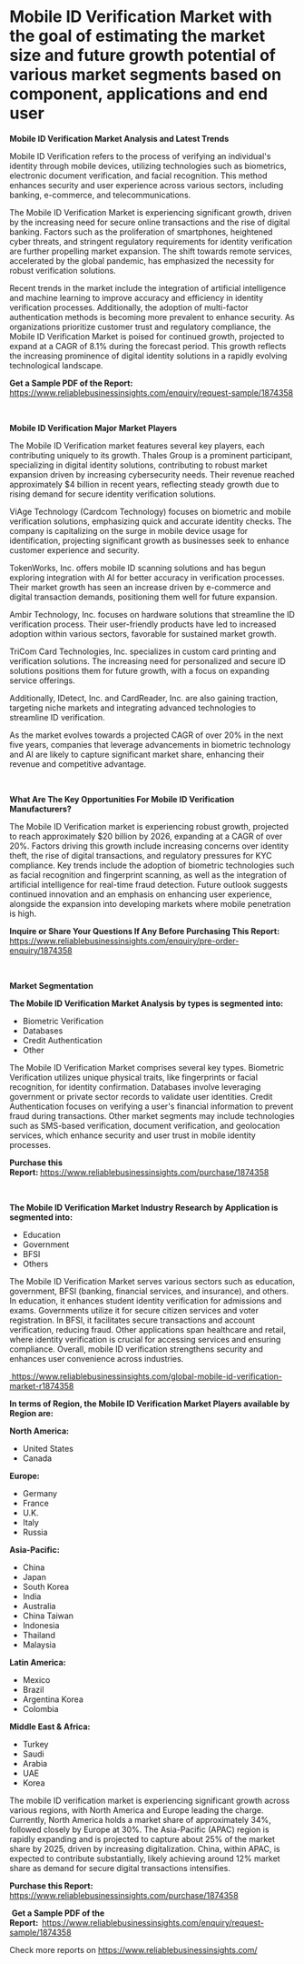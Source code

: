 <p><h1>Mobile ID Verification Market with the goal of estimating the market size and future growth potential of various market segments based on component, applications and end user</h1></p><p><strong>Mobile ID Verification Market Analysis and Latest Trends</strong></p>
<p><p>Mobile ID Verification refers to the process of verifying an individual's identity through mobile devices, utilizing technologies such as biometrics, electronic document verification, and facial recognition. This method enhances security and user experience across various sectors, including banking, e-commerce, and telecommunications.</p><p>The Mobile ID Verification Market is experiencing significant growth, driven by the increasing need for secure online transactions and the rise of digital banking. Factors such as the proliferation of smartphones, heightened cyber threats, and stringent regulatory requirements for identity verification are further propelling market expansion. The shift towards remote services, accelerated by the global pandemic, has emphasized the necessity for robust verification solutions.</p><p>Recent trends in the market include the integration of artificial intelligence and machine learning to improve accuracy and efficiency in identity verification processes. Additionally, the adoption of multi-factor authentication methods is becoming more prevalent to enhance security. As organizations prioritize customer trust and regulatory compliance, the Mobile ID Verification Market is poised for continued growth, projected to expand at a CAGR of 8.1% during the forecast period. This growth reflects the increasing prominence of digital identity solutions in a rapidly evolving technological landscape.</p></p>
<p><strong>Get a Sample PDF of the Report:&nbsp;</strong> <a href="https://www.reliablebusinessinsights.com/enquiry/request-sample/1874358?utm_campaign=2246&utm_medium=2&utm_source=Github&utm_content=ia&utm_term=11032025&utm_id=mobile-id-verification">https://www.reliablebusinessinsights.com/enquiry/request-sample/1874358</a></p>
<p>&nbsp;</p>
<p><strong>Mobile ID Verification Major Market Players</strong></p>
<p><p>The Mobile ID Verification market features several key players, each contributing uniquely to its growth. Thales Group is a prominent participant, specializing in digital identity solutions, contributing to robust market expansion driven by increasing cybersecurity needs. Their revenue reached approximately $4 billion in recent years, reflecting steady growth due to rising demand for secure identity verification solutions.</p><p>ViAge Technology (Cardcom Technology) focuses on biometric and mobile verification solutions, emphasizing quick and accurate identity checks. The company is capitalizing on the surge in mobile device usage for identification, projecting significant growth as businesses seek to enhance customer experience and security.</p><p>TokenWorks, Inc. offers mobile ID scanning solutions and has begun exploring integration with AI for better accuracy in verification processes. Their market growth has seen an increase driven by e-commerce and digital transaction demands, positioning them well for future expansion.</p><p>Ambir Technology, Inc. focuses on hardware solutions that streamline the ID verification process. Their user-friendly products have led to increased adoption within various sectors, favorable for sustained market growth. </p><p>TriCom Card Technologies, Inc. specializes in custom card printing and verification solutions. The increasing need for personalized and secure ID solutions positions them for future growth, with a focus on expanding service offerings.</p><p>Additionally, IDetect, Inc. and CardReader, Inc. are also gaining traction, targeting niche markets and integrating advanced technologies to streamline ID verification.</p><p>As the market evolves towards a projected CAGR of over 20% in the next five years, companies that leverage advancements in biometric technology and AI are likely to capture significant market share, enhancing their revenue and competitive advantage.</p></p>
<p>&nbsp;</p>
<p><strong>What Are The Key Opportunities For Mobile ID Verification Manufacturers?</strong></p>
<p><p>The Mobile ID Verification market is experiencing robust growth, projected to reach approximately $20 billion by 2026, expanding at a CAGR of over 20%. Factors driving this growth include increasing concerns over identity theft, the rise of digital transactions, and regulatory pressures for KYC compliance. Key trends include the adoption of biometric technologies such as facial recognition and fingerprint scanning, as well as the integration of artificial intelligence for real-time fraud detection. Future outlook suggests continued innovation and an emphasis on enhancing user experience, alongside the expansion into developing markets where mobile penetration is high.</p></p>
<p><strong>Inquire or Share Your Questions If Any Before Purchasing This Report:</strong> <a href="https://www.reliablebusinessinsights.com/enquiry/pre-order-enquiry/1874358?utm_campaign=2246&utm_medium=2&utm_source=Github&utm_content=ia&utm_term=11032025&utm_id=mobile-id-verification">https://www.reliablebusinessinsights.com/enquiry/pre-order-enquiry/1874358</a></p>
<p>&nbsp;</p>
<p><strong>Market Segmentation</strong></p>
<p><strong>The Mobile ID Verification Market Analysis by types is segmented into:</strong></p>
<p><ul><li>Biometric Verification</li><li>Databases</li><li>Credit Authentication</li><li>Other</li></ul></p>
<p><p>The Mobile ID Verification Market comprises several key types. Biometric Verification utilizes unique physical traits, like fingerprints or facial recognition, for identity confirmation. Databases involve leveraging government or private sector records to validate user identities. Credit Authentication focuses on verifying a user's financial information to prevent fraud during transactions. Other market segments may include technologies such as SMS-based verification, document verification, and geolocation services, which enhance security and user trust in mobile identity processes.</p></p>
<p><strong>Purchase this Report:&nbsp;</strong><a href="https://www.reliablebusinessinsights.com/purchase/1874358?utm_campaign=2246&utm_medium=2&utm_source=Github&utm_content=ia&utm_term=11032025&utm_id=mobile-id-verification">https://www.reliablebusinessinsights.com/purchase/1874358</a></p>
<p>&nbsp;</p>
<p><strong>The Mobile ID Verification Market Industry Research by Application is segmented into:</strong></p>
<p><ul><li>Education</li><li>Government</li><li>BFSI</li><li>Others</li></ul></p>
<p><p>The Mobile ID Verification Market serves various sectors such as education, government, BFSI (banking, financial services, and insurance), and others. In education, it enhances student identity verification for admissions and exams. Governments utilize it for secure citizen services and voter registration. In BFSI, it facilitates secure transactions and account verification, reducing fraud. Other applications span healthcare and retail, where identity verification is crucial for accessing services and ensuring compliance. Overall, mobile ID verification strengthens security and enhances user convenience across industries.</p></p>
<p><a href="https://www.reliablebusinessinsights.com/global-mobile-id-verification-market-r1874358?utm_campaign=2246&utm_medium=2&utm_source=Github&utm_content=ia&utm_term=11032025&utm_id=mobile-id-verification">&nbsp;https://www.reliablebusinessinsights.com/global-mobile-id-verification-market-r1874358</a></p>
<p><strong>In terms of Region, the Mobile ID Verification Market Players available by Region are:</strong></p>
<p>
    <p> <strong> North America: </strong>
        <ul>
            <li>United States</li>
            <li>Canada</li>
        </ul>
        </p> 
    <p> <strong> Europe: </strong>
        <ul>
            <li>Germany</li>
            <li>France</li>
            <li>U.K.</li>
            <li>Italy</li>
            <li>Russia</li>
        </ul>
        </p> 
    <p> <strong> Asia-Pacific: </strong>
        <ul>
            <li>China</li>
            <li>Japan</li>
            <li>South Korea</li>
            <li>India</li>
            <li>Australia</li>
            <li>China Taiwan</li>
            <li>Indonesia</li>
            <li>Thailand</li>
            <li>Malaysia</li>
        </ul>
        </p> 
    <p> <strong> Latin America: </strong>
        <ul>
            <li>Mexico</li>
            <li>Brazil</li>
            <li>Argentina Korea</li>
            <li>Colombia</li>
        </ul>
        </p> 
    <p> <strong> Middle East & Africa: </strong>
        <ul>
            <li>Turkey</li>
            <li>Saudi</li>
            <li>Arabia</li>
            <li>UAE</li>
            <li>Korea</li>
        </ul>
    </p>
    </p>
<p><p>The mobile ID verification market is experiencing significant growth across various regions, with North America and Europe leading the charge. Currently, North America holds a market share of approximately 34%, followed closely by Europe at 30%. The Asia-Pacific (APAC) region is rapidly expanding and is projected to capture about 25% of the market share by 2025, driven by increasing digitalization. China, within APAC, is expected to contribute substantially, likely achieving around 12% market share as demand for secure digital transactions intensifies.</p></p>
<p><strong>Purchase this Report: </strong><a href="https://www.reliablebusinessinsights.com/purchase/1874358?utm_campaign=2246&utm_medium=2&utm_source=Github&utm_content=ia&utm_term=11032025&utm_id=mobile-id-verification">https://www.reliablebusinessinsights.com/purchase/1874358</a></p>
<p>&nbsp;<strong>Get a Sample PDF of the Report:&nbsp;&nbsp;</strong><a href="https://www.reliablebusinessinsights.com/enquiry/request-sample/1874358?utm_campaign=2246&utm_medium=2&utm_source=Github&utm_content=ia&utm_term=11032025&utm_id=mobile-id-verification">https://www.reliablebusinessinsights.com/enquiry/request-sample/1874358</a></p>
<p><strong></strong></p>
<p>Check more reports on <a href="https://www.reliablebusinessinsights.com/?utm_campaign=2246&utm_medium=2&utm_source=Github&utm_content=ia&utm_term=11032025&utm_id=mobile-id-verification">https://www.reliablebusinessinsights.com/</a></p>